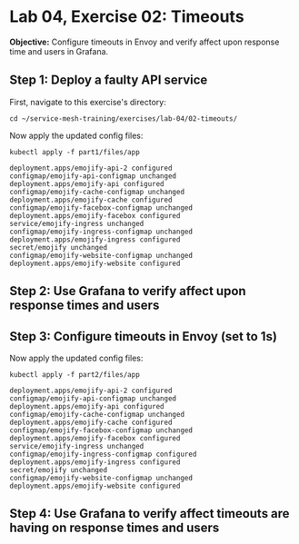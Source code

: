 # Lab 04, Exercise 02: Timeouts

**Objective:** Configure timeouts in Envoy and verify affect upon response time and users in Grafana.

## Step 1: Deploy a faulty API service

First, navigate to this exercise's directory:

```
cd ~/service-mesh-training/exercises/lab-04/02-timeouts/
```

Now apply the updated config files:

```
kubectl apply -f part1/files/app

deployment.apps/emojify-api-2 configured
configmap/emojify-api-configmap unchanged
deployment.apps/emojify-api configured
configmap/emojify-cache-configmap unchanged
deployment.apps/emojify-cache configured
configmap/emojify-facebox-configmap unchanged
deployment.apps/emojify-facebox configured
service/emojify-ingress unchanged
configmap/emojify-ingress-configmap unchanged
deployment.apps/emojify-ingress configured
secret/emojify unchanged
configmap/emojify-website-configmap unchanged
deployment.apps/emojify-website configured
```

## Step 2: Use Grafana to verify affect upon response times and users

## Step 3: Configure timeouts in Envoy (set to 1s)

Now apply the updated config files:

```
kubectl apply -f part2/files/app

deployment.apps/emojify-api-2 configured
configmap/emojify-api-configmap unchanged
deployment.apps/emojify-api configured
configmap/emojify-cache-configmap unchanged
deployment.apps/emojify-cache configured
configmap/emojify-facebox-configmap unchanged
deployment.apps/emojify-facebox configured
service/emojify-ingress unchanged
configmap/emojify-ingress-configmap configured
deployment.apps/emojify-ingress configured
secret/emojify unchanged
configmap/emojify-website-configmap unchanged
deployment.apps/emojify-website configured
```

## Step 4: Use Grafana to verify affect timeouts are having on response times and users
